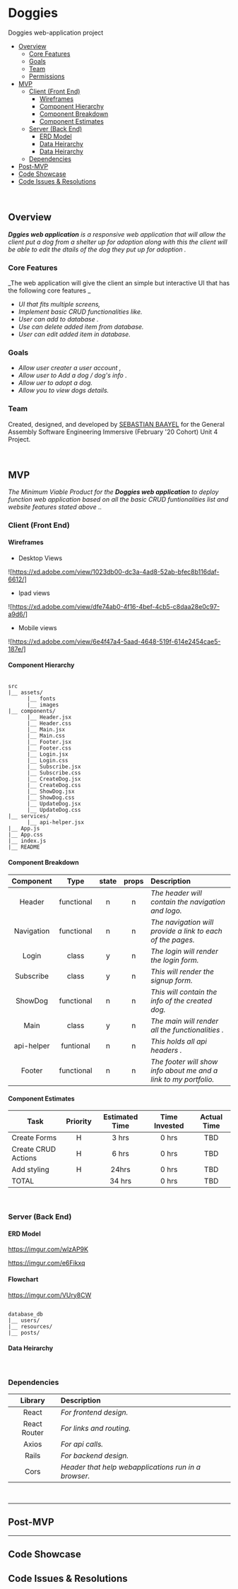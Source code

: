 # Doggies
Doggies web-application project
- [Overview](#Overview)
  - [Core Features](#Core-Features)
  - [Goals](#Goals)
  - [Team](#Team)
  - [Permissions](#Permissions)
- [MVP](#MVP)
  - [Client (Front End)](#Client-Front-End)
    - [Wireframes](#Wireframes)
    - [Component Hierarchy](#Component-Hierarchy)
    - [Component Breakdown](#Component-Breakdown)
    - [Component Estimates](#Component-Estimates)
  - [Server (Back End)](#Server-Back-End)
    - [ERD Model](#ERD-Model)
    - [Data Heirarchy](#Data-Heirarchy)
    - [Data Heirarchy](#Data-Heirarchy-1)
  - [Dependencies](#Dependencies)
- [Post-MVP](#Post-MVP)
- [Code Showcase](#Code-Showcase)
- [Code Issues & Resolutions](#Code-Issues--Resolutions)

<br>

## Overview

_**Dggies web application** is a responsive web application that will allow the client put a dog from a shelter up for adoption along with this the client will be able to edit the dtails of the dog they put up for adoption ._

### Core Features

_The web application will give the client an simple but interactive UI that has the following core features _

- _UI that fits multiple screens,_
- _Implement basic CRUD functionalities like._
- _User can add to database ._
- _Use can delete added item from database._
- _User can edit added item in database._
### Goals

- _Allow user creater a user account ,_
- _Allow user to Add a dog / dog's info ._
- _Allow uer to adopt a dog._
- _Allow you to view dogs details._


### Team

Created, designed, and developed by [SEBASTIAN BAAYEL](https://github.com/SEBAAYEL) for the General Assembly Software Engineering Immersive (February '20 Cohort) Unit 4 Project.

<br>

## MVP

_The Minimum Viable Product for the **Doggies web application** to deploy function web application based on all the basic CRUD funtionalities list and website features stated above .._

### Client (Front End)

#### Wireframes

- Desktop Views

![https://xd.adobe.com/view/1023db00-dc3a-4ad8-52ab-bfec8b116daf-6612/]

- Ipad views

![https://xd.adobe.com/view/dfe74ab0-4f16-4bef-4cb5-c8daa28e0c97-a9d6/]

- Mobile views

![https://xd.adobe.com/view/6e4f47a4-5aad-4648-519f-614e2454cae5-187e/]



#### Component Hierarchy



``` structure

src
|__ assets/
      |__ fonts
      |__ images
|__ components/
      |__ Header.jsx
      |__ Header.css
      |__ Main.jsx
      |__ Main.css
      |__ Footer.jsx
      |__ Footer.css
      |__ Login.jsx
      |__ Login.css
      |__ Subscribe.jsx
      |__ Subscribe.css
      |__ CreateDog.jsx
      |__ CreateDog.css
      |__ ShowDog.jsx
      |__ ShowDog.css
      |__ UpdateDog.jsx
      |__ UpdateDog.css
|__ services/
      |__ api-helper.jsx
|__ App.js
|__ App.css
|__ index.js
|__ README
```

#### Component Breakdown

|  Component   |    Type    | state | props | Description                                                      |
| :----------: | :--------: | :---: | :---: | :--------------------------------------------------------------- |
|    Header    | functional |   n   |   n   | _The header will contain the navigation and logo._               |
|  Navigation  | functional |   n   |   n   | _The navigation will provide a link to each of the pages._       |
|   Login      |   class    |   y   |   n   | _The login  will render the login form._                         |
|   Subscribe  |   class    |   y   |   n   | _This  will render the signup form._                             |
|    ShowDog   | functional |   n   |   n   | _This  will contain the info of the created dog._                |
|   Main       |   class    |   y   |   n   | _The main will render all the functionalities ._                 |
|   api-helper | funtional  |   n   |   n   | _This holds all api headers ._                                   |
|    Footer    | functional |   n   |   n   | _The footer will show info about me and a link to my portfolio._ |

#### Component Estimates


| Task                | Priority | Estimated Time | Time Invested | Actual Time |
| ------------------- | :------: | :------------: | :-----------: | :---------: |
| Create Forms        |    H     |     3 hrs      |     0 hrs     |    TBD      |
| Create CRUD Actions |    H     |     6 hrs      |     0 hrs     |     TBD     |
| Add styling         |    H     |     24hrs      |     0 hrs     |     TBD     |
| TOTAL               |          |     34 hrs     |     0 hrs     |     TBD     |

<br>

### Server (Back End)

#### ERD Model
https://imgur.com/wlzAP9K

https://imgur.com/e6Fikxq


####  Flowchart
https://imgur.com/VUry8CW

``` structure

database_db
|__ users/
|__ resources/
|__ posts/

```

#### Data Heirarchy



<br>

### Dependencies



|     Library      | Description                                |
| :--------------: | :----------------------------------------- |
|      React       | _For frontend design._ |
|   React Router   | _For links and routing._ |
|     Axios        | _For api calls._ |
|     Rails        | _For backend design._ |
|     Cors         | _Header that help webapplications run in a browser._ |

<br> 

***



## Post-MVP



***

## Code Showcase



## Code Issues & Resolutions
